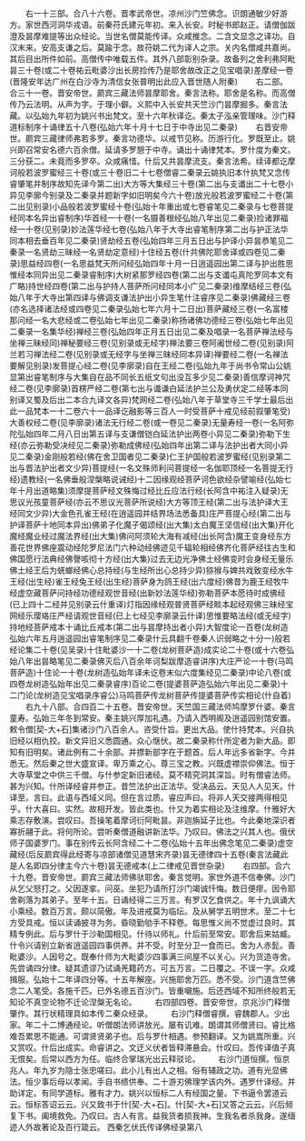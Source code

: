 <!-- { "loadSidebar": true } -->
　　右一十三部。合八十六卷。晋孝武帝世。凉州沙门竺佛念。识朗通敏少好游方。家世西河洞华戎语。前秦苻氏建元年初。来入长安。时秘书郎赵正。请僧伽跋澄及昙摩难提等出众经论。当世名僧莫能传译。众咸推念。二含文显念之译功。自汉末来。安高支谦之后。莫踰于念。故苻姚二代为译人之宗。关内名僧咸共嘉尚。其后目出所件如前。高僧传中唯载五件。其外八部彰别杂录。故备列之舍利弗阿毗昙三十卷(或二十卷祐云毗婆沙出长房捡传乃是耶舍故改正之见宝唱录)差摩经一卷(晋隆安年达广州在白沙寺为清信女张普明出此应入晋世随人附秦)
　　右二部。合三十一卷。晋安帝世。罽宾三藏法师昙摩耶舍。秦言法称。耶舍是名称。而高僧传乃云法明。从声为字。于理小僻。义熙中入长安共天竺沙门昙摩掘多。秦言法藏。以弘始九年初为姚兴书出梵文。至十六年秋译讫。秦太子泓亲管理味。沙门释道标制序十诵律五十八卷(弘始六年十月十七日于中寺出见二秦录)
　　右晋安帝世。罽宾三藏律师弗若多罗。秦言功德华。以戒节见称。历游行化。罗既至止。姚兴即召常安名德六百余僧。延请多罗憩于中寺。诵出十诵律梵本。罗什度为秦文。三分获二。未竟而多罗卒。众咸痛惜。什后又共昙摩流支。秦言法希。续译都讫摩诃般若波罗蜜经三十卷(或三十卷旧二十七卷僧睿二秦录云姚执旧本什执梵又念传睿肇笔并制序故知先译今第二出)大方等大集经三十卷(第二出与支谶出二十七卷小异见李廓今别录及二秦录并题新字如旧明矣今六十卷)放光般若波罗蜜经二十卷(第二出见别录)小品般若波罗蜜经十卷(弘始十年重出或七卷睿笔见二秦录与七卷菩提经同本名异出睿制序)华首经一十卷(一名摄善根经弘始八年出见二秦录)捡诸罪福经一十卷(见别录)妙法莲华经七卷(弘始八年于大寺出睿笔制序第二出与护正法华同本相去垂百年见二秦录)贤劫经五卷(弘始四年三月五日出与护译小异昙恭笔见二秦录一名贤劫三昧经一名贤劫定意经)十住经五卷(什共佛陀耶舍译或四卷见二秦录)思益经四卷(一名思益梵天所问经弘始四年十月一日逍遥园出第二译与护出胜思惟经本同异出见二秦录睿制序)大树紧那罗经四卷(第二出与支谶屯真陀罗同本文有广略)持世经四卷(第二出与护持人菩萨所问经同本小广见二秦录)维摩结经三卷(弘始八年于大寺出第四译与佛调支谦法护出小异生笔什注睿序见二秦录)佛藏经三卷(亦名选择诸法经或四卷见二秦录弘始七年六月十二日出)菩萨藏经三卷(一名富楼那问经一名大悲经或二卷弘始七年出见二秦录)称扬诸佛功德经三卷(弘始七年出见二秦录一名集华经)禅经三卷(弘始四年正月五日出见二秦及唱录一名菩萨禅法经与坐禅三昧经同)禅秘要经三卷(见别录或无经字)禅法要三卷阿阇世经二卷(见别录)阿兰若习禅法经二卷(见别录或无经字与坐禅三昧经同本异译)禅要经二卷(一名禅法要解见别录)发菩提心经二卷(见李廓录)自在王经二卷(弘始九年于尚书令常山公姚显第出睿笔制序与大集自在品不同长五纸文句出没互多少见二秦录)善信摩诃神咒经二卷(见李廓录)首楞严经二卷(第七出与谶谦白延法护兰公及勇伏定二经等本同别译又蜀及后出二本合九译文各异)梵网经二卷(弘始八年于草堂寺三千学士最后出此一品梵本一十二卷六十一品译讫融影等三百人一时受菩萨十戒见经前叙肇笔受)大善权经二卷(见李廓录)诸法无行经二卷(或一卷见二秦录)无量寿经一卷(一名阿弥陀弘始四年二月八日出第五译与支谦僧铠白延法护出两卷小异见二秦录)弥勒下生经(亦云弥勒受决经见二秦录)弥勒成佛经(弘始四年出第二译与法护出者大同小异见二秦录)金刚般若经(佛在舍卫国者见二秦录)仁王护国般若波罗蜜经(见别录第二出与晋法护出者文少异)菩提经(一名文殊师利问菩提经一名伽耶顶经一名菩提无行经)遗教经(一名佛垂般涅槃略说诫经)十二因缘观经菩萨诃色欲经杂譬喻经(弘始七年十月出道略集)须摩提菩萨经文殊悔过经比丘应法行经(长阿含中祐注入疑录)无思议光孩童菩萨经(亦云不思议光菩萨所说经)大方等顶王经(第二出与法护译大王经同文少异)大金色孔雀王经(在逍遥园并结界场法悉备具)庄严菩提心经(第二出与护译菩萨十地同本异出)佛弟子化魔子偈颂经(出大集)太白魔王坚信经(出大集)开化魔经魔业经过魔法界经(出大集)佛问阿须轮大海有减经(出长阿含)魔王变身经东方善花世界佛座震动经陀罗尼法门六种动经佛迹见千辐轮相经佛齐化菩萨经往古生和佛国愿行法典经佛謦咳彻十方经(出大集)过去无边光净佛土经佛变时会身经无量乐佛土经王后为蜣螂经佛心总持经(与生经所出心总持少异)猕猴与婢共戏致变经水牛王经(出生经)雀王经兔王经(出生经)菩萨身为鸽王经(出六度经)佛昔为鹿王经牧牛经虚空藏菩萨问持经功德经观世音经(出新妙法莲华经)弥勒菩萨本愿待时成佛经(已上四十二经并见别录云什重译)灯指因缘经观普贤菩萨经睒本起经观佛三昧经宝网经乐璎珞庄严经请观世音经(已上七经见李廓录云什译)思惟要略法经(或无经字)持地经菩萨戒本十诵比丘戒本(第二出与昙摩持出者小异)大智度论一百卷(龙树造弘始六年五月逍遥园出睿笔制序见二秦录什云具翻千卷秦人识弱略之十分一)般若经论集二十卷(见吴录)十住毗婆沙一十二卷(龙树菩萨造)成实论二十卷(或十六卷弘始八年出昙略笔见二秦录佛灭后八百余年诃梨跋摩造睿讲序)大庄严论一十卷(马鸣菩萨造)十住论一十卷(龙树造弘始年译未讫卷末似六度集经见二秦录)中论八卷(或四卷龙树造弘始年出见二秦录睿序)百论二卷(提婆菩萨造弘始六年出见二秦录)十二门论(龙树造见宝唱录序睿公)马鸣菩萨传龙树菩萨传提婆菩萨传实相论(什自着)
　　右九十八部。合四百二十五卷。晋安帝世。天竺国三藏法师鸠摩罗什婆。秦言童寿。弘始三年冬到常安。秦主姚兴厚加礼遇。乃请入西明阁及逍遥园别馆安置。敕令僧[契-大+石]集诸沙门八百余人。咨受什旨。更出大品。使什持梵本。兴自执旧经以相仇挍。新文异旧义悉圆通。众心惬伏。故二秦录称什所定者为新大品。即知有旧明矣。诸此例有二十余部。并摽新部字在于题首。后人年远多省新字。今并悉无。然后秦之世大盛宣译。卑万乘之心。尊三宝之教。兴既虚襟崇仰佛法。恒于大寺草堂之中供三千僧。与什参定新旧诸经。莫不精究洞其深旨。时有僧睿法师。甚为兴知。什所译经睿并参正。昔竺法护出正法华。受决品云。天见人人见天。什译至。言曰。此语与西域义同。但在言过质。睿应声曰。将非人天交接两得相见乎。什大喜曰。实然。故相开发。皆此类也。什又为着实相论及注维摩。什雅好大乘志存敷演。尝叹曰。吾操笔着摩诃衍阿毗昙。非迦旃延子比也。今此秦地深识者寡折翮于此。将何所论。尝听秦僧道融讲新法华。乃叹曰。佛法之兴其人也。俄伏师子国婆罗门。事在别传云长阿含经二十二卷(弘始十五年出佛念笔见二秦录)虚空藏经(后反罽宾得此经寄与凉部诸僧见道慧宋齐录)昙无德律四十五卷(秦言法藏此是人名即四分律主今六十卷)昙无德戒本(上二律戒见晋世杂录)
　　右四部。合六十九卷。晋安帝世。罽宾三藏法师佛驮耶舍。秦言觉明。家世外道不信奉佛。沙门从乞父怒打之。父因遂挛。问巫。坐犯乃请所打沙门竭诚忏悔。数日便瘳。因令耶舍剃落为其弟子。至年十五。日诵经得二三万言。有罗汉乞食供之。年十九讽诵大小乘经。数百万言。颇以简傲。年及进戒莫为临坛。及从舅学五明世术。至二十七方受具戒。恒以读诵披寻为务。昏晓勤劬手不释卷。每思惟义尚不觉虚过良时。其精专例此。后与罗什于沙勒国相见。什待以师礼。什后前至常安。耶舍后来姑臧。什令兴请别立新省逍遥园四事供养。并不受。时至分卫一食而已。舍为人赤髭。善毗婆沙。人因号之。既奉什师为大毗婆沙四事满三间屋不以关心。兴为货造寺舍。先尝诵四分律。疑其遗谬乃试诵羌籍药方。可五万言。二日覆之。不误一字。众咸揖服。弘始十二年译四分等。十五年解座。兴施耶舍万匹。悉不受。沙门道含竺佛念二人笔受。各施千匹。已外名德五百沙门。皆重嚫施。后还西域不知所终般若无知论不真空论物不迁论涅槃无名论。
　　右四部四卷。晋安帝世。京兆沙门释僧肇作。其行状精理具如本传二秦众经录。
　　右沙门释僧睿撰。睿魏郡人。少出家。年二十二博通经论。听僧朗法师讲放光。屡有讥难。朗谓其师僧贤曰。睿比格难吾累思不能通。可谓贤贤弟子也。后与罗什相遇。参预翻译。又为姚嵩所重。兴又赏叹。什后出成实。命睿讲之。文迂义伏者皆释滞悬会。什叹曰。吾传译值子真无恨矣。后常以西方为任。临终合掌瑞光出云释驳论。
　　右沙门道恒撰。恒京兆人。年九岁为隐士张忠嗟曰。此小儿有出人之相。俗有辅政之功。道有光显佛法。恒少事后母以孝闻。手自书缋供奉。二十游刃佛理学该内外。遇罗什译经。并助详定。有同学道标。雅有才力。姚兴以恒标二人有经国之量。下书逼令罢道云云。恒标答诏云云。兴又致书于什[契-大+石]。什[契-大+石]又答之云云。兴后频复下书。阖境救免。乃叹曰。古人有言。益我货者损我神。生我名者杀我身。遂缅迹人外故著论及百行箴云。
西秦乞伏氏传译佛经录第八
